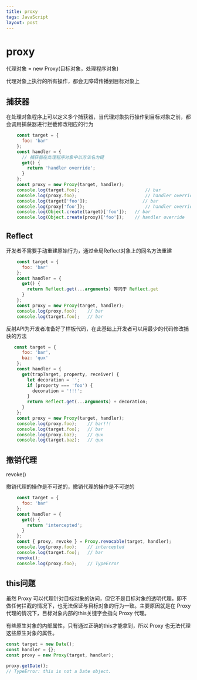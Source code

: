 ```yaml
---
title: proxy
tags: JavaScript
layout: post
---
```


# proxy

代理对象 = new Proxy(目标对象，处理程序对象)

代理对象上执行的所有操作，都会无障碍传播到目标对象上

## 捕获器

在处理对象程序上可以定义多个捕获器，当代理对象执行操作到目标对象之前，都会调用捕获器进行拦截修改相应的行为

```javascript
    const target = {
      foo: 'bar'
    };
    const handler = {
      // 捕获器在处理程序对象中以方法名为键
      get() {
        return 'handler override';
      }
    };
    const proxy = new Proxy(target, handler);
    console.log(target.foo);                         // bar
    console.log(proxy.foo);                          // handler override
    console.log(target['foo']);                     // bar
    console.log(proxy['foo']);                       // handler override
    console.log(Object.create(target)['foo']);   // bar
    console.log(Object.create(proxy)['foo']);    // handler override
```

## Reflect

开发者不需要手动重建原始行为，通过全局Reflect对象上的同名方法重建

```javascript
    const target = {
      foo: 'bar'
    };
    const handler = {
      get() {
        return Reflect.get(...arguments) 等同于 Reflect.get
      }
    };
    const proxy = new Proxy(target, handler);
    console.log(proxy.foo);    // bar
    console.log(target.foo);   // bar
```

反射API为开发者准备好了样板代码，在此基础上开发者可以用最少的代码修改捕获的方法

```javascript
   const target = {
      foo: 'bar',
      baz: 'qux'
    };
    const handler = {
      get(trapTarget, property, receiver) {
        let decoration = '';
        if (property === 'foo') {
          decoration = '!!!';
        }
        return Reflect.get(...arguments) + decoration;
      }
    };
    const proxy = new Proxy(target, handler);
    console.log(proxy.foo);    // bar!!!
    console.log(target.foo);   // bar
    console.log(proxy.baz);    // qux
    console.log(target.baz);   // qux
```

## 撤销代理

revoke()

撤销代理的操作是不可逆的，撤销代理的操作是不可逆的

```javascript
    const target = {
      foo: 'bar'
    };
    const handler = {
      get() {
        return 'intercepted';
      }
    };
    const { proxy, revoke } = Proxy.revocable(target, handler);
    console.log(proxy.foo);    // intercepted
    console.log(target.foo);   // bar
    revoke();
    console.log(proxy.foo);    // TypeError
```

## this问题

虽然 Proxy 可以代理针对目标对象的访问，但它不是目标对象的透明代理，即不做任何拦截的情况下，也无法保证与目标对象的行为一致。主要原因就是在 Proxy 代理的情况下，目标对象内部的this关键字会指向 Proxy 代理。

有些原生对象的内部属性，只有通过正确的this才能拿到，所以 Proxy 也无法代理这些原生对象的属性。

```javascript
const target = new Date();
const handler = {};
const proxy = new Proxy(target, handler);

proxy.getDate();
// TypeError: this is not a Date object.
```